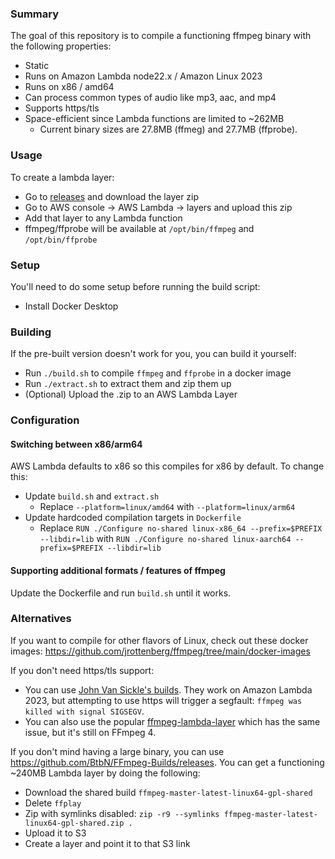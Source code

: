 ### Summary

The goal of this repository is to compile a functioning ffmpeg binary with the following properties:
- Static
- Runs on Amazon Lambda node22.x / Amazon Linux 2023
- Runs on x86 / amd64
- Can process common types of audio like mp3, aac, and mp4
- Supports https/tls
- Space-efficient since Lambda functions are limited to ~262MB
  - Current binary sizes are 27.8MB (ffmeg) and 27.7MB (ffprobe).

### Usage

To create a lambda layer:
- Go to [releases](https://github.com/serg06/ffmpeg-lambda-layer-compile/releases) and download the layer zip
- Go to AWS console -> AWS Lambda -> layers and upload this zip
- Add that layer to any Lambda function
- ffmpeg/ffprobe will be available at `/opt/bin/ffmpeg` and `/opt/bin/ffprobe`

### Setup

You'll need to do some setup before running the build script:
- Install Docker Desktop

### Building

If the pre-built version doesn't work for you, you can build it yourself:
- Run `./build.sh` to compile `ffmpeg` and `ffprobe` in a docker image
- Run `./extract.sh` to extract them and zip them up
- (Optional) Upload the .zip to an AWS Lambda Layer

### Configuration

#### Switching between x86/arm64

AWS Lambda defaults to x86 so this compiles for x86 by default. To change this:
- Update `build.sh` and `extract.sh`
  - Replace `--platform=linux/amd64` with `--platform=linux/arm64`
- Update hardcoded compilation targets in `Dockerfile`
  - Replace `RUN ./Configure no-shared linux-x86_64 --prefix=$PREFIX --libdir=lib` with `RUN ./Configure no-shared linux-aarch64 --prefix=$PREFIX --libdir=lib`

#### Supporting additional formats / features of ffmpeg

Update the Dockerfile and run `build.sh` until it works.

### Alternatives

If you want to compile for other flavors of Linux, check out these docker images: https://github.com/jrottenberg/ffmpeg/tree/main/docker-images

If you don't need https/tls support:
- You can use [John Van Sickle's builds](https://www.johnvansickle.com/ffmpeg/). They work on Amazon Lambda 2023, but attempting to use https will trigger a segfault: `ffmpeg was killed with signal SIGSEGV`.
- You can also use the popular [ffmpeg-lambda-layer](https://serverlessrepo.aws.amazon.com/applications/us-east-1/145266761615/ffmpeg-lambda-layer) which has the same issue, but it's still on FFmpeg 4.

If you don't mind having a large binary, you can use https://github.com/BtbN/FFmpeg-Builds/releases. You can get a functioning ~240MB Lambda layer by doing the following:
- Download the shared build `ffmpeg-master-latest-linux64-gpl-shared`
- Delete `ffplay`
- Zip with symlinks disabled: `zip -r9 --symlinks ffmpeg-master-latest-linux64-gpl-shared.zip .`
- Upload it to S3
- Create a layer and point it to that S3 link
